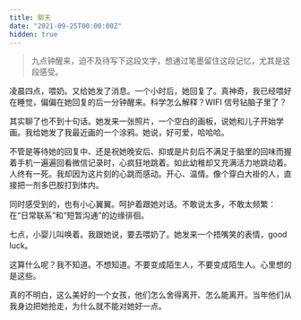 ```yaml
---
title: 聊天
date: "2021-09-25T00:00:00Z"
hidden: true
---
```


> 九点钟醒来，迫不及待写下这段文字，想通过笔墨留住这段记忆，尤其是这段感受。

凌晨四点，喂奶。又给她发了消息。一个小时后，她回复了。真神奇，我已经喂好在睡觉，偏偏在她回复的后一分钟醒来。科学怎么解释？WIFI 信号钻脑子里了？

其实聊了也不到十句话。她发来一张照片，一个空白的画板，说她和儿子开始学画。我给她发了我最近画的一个涂鸦。她说，好可爱，哈哈哈。

不管是等待她的回复中、还是祝她晚安后、抑或是片刻后不满足于脑里的回味而握着手机一遍遍回看微信记录时，心疯狂地跳着。如此幼稚却又充满活力地跳动着。人终有一死。我却因为这片刻的心跳而感动。开心、温情。像个穿白大褂的人，直接把一剂多巴胺打到体内。

同时感受到的，也有小心翼翼。呵护着跟她对话。不敢说太多，不敢太频繁：在“日常联系”和“短暂沟通”的边缘徘徊。

七点，小婴儿叫唤着。我跟她说，要去喂奶了。她发来一个捂嘴笑的表情，good luck。

这算什么呢？我不知道。不想知道。不要变成陌生人，不要变成陌生人。心里想的是这些。

真的不明白，这么美好的一个女孩，他们怎么舍得离开、怎么能离开。当年他们从我身边把她抢走，为什么就不能对她好一点。

